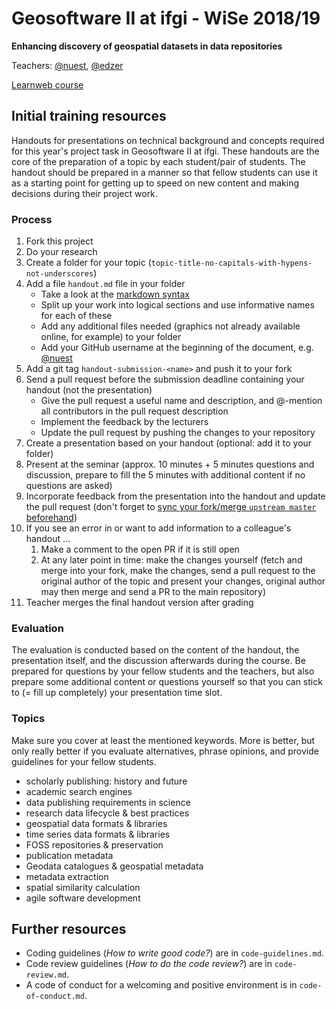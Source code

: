 # Geosoftware II at ifgi - WiSe 2018/19

**Enhancing discovery of geospatial datasets in data repositories**

Teachers: [@nuest](https://github.com/nuest/), [@edzer](http://github.com/edzer/)

[Learnweb course](https://xsso.uni-muenster.de/LearnWeb/learnweb2/course/view.php?id=33123)

## Initial training resources

Handouts for presentations on technical background and concepts required for this year's project task in Geosoftware II at ifgi.
These handouts are the core of the preparation of a topic by each student/pair of students.
The handout should be prepared in a manner so that fellow students can use it as a starting point for getting up to speed on new content and making decisions during their project work.

### Process

1. Fork this project
1. Do your research
1. Create a folder for your topic (`topic-title-no-capitals-with-hypens-not-underscores`)
1. Add a file `handout.md` file in your folder
    * Take a look at the [markdown syntax](https://guides.github.com/features/mastering-markdown/)
    * Split up your work into logical sections and use informative names for each of these
    * Add any additional files needed (graphics not already available online, for example) to your folder
    * Add your GitHub username at the beginning of the document, e.g. [@nuest](https://github.com/nuest/)
1. Add a git tag `handout-submission-<name>` and push it to your fork
1. Send a pull request before the submission deadline containing your handout (not the presentation)
    * Give the pull request a useful name and description, and @-mention all contributors in the pull request description
    * Implement the feedback by the lecturers
    * Update the pull request by pushing the changes to your repository
1. Create a presentation based on your handout (optional: add it to your folder)
1. Present at the seminar (approx. 10 minutes + 5 minutes questions and discussion, prepare to fill the 5 minutes with additional content if no questions are asked)
1. Incorporate feedback from the presentation into the handout and update the pull request (don't forget to [sync your fork/merge `upstream master` beforehand](https://help.github.com/articles/syncing-a-fork/))
1. If you see an error in or want to add information to a colleague's handout ...
    1. Make a comment to the open PR if it is still open
    1. At any later point in time: make the changes yourself (fetch and merge into your fork, make the changes, send a pull request to the original author of the topic and present your changes, original author may then merge and send a PR to the main repository)
1. Teacher merges the final handout version after grading

### Evaluation

The evaluation is conducted based on the content of the handout, the presentation itself, and the discussion afterwards during the course.
Be prepared for questions by your fellow students and the teachers, but also prepare some additional content or questions yourself so that you can stick to (= fill up completely) your presentation time slot.

### Topics

Make sure you cover at least the mentioned keywords.
More is better, but only really better if you evaluate alternatives, phrase opinions, and provide guidelines for your fellow students.

- scholarly publishing: history and future
- academic search engines
- data publishing requirements in science
- research data lifecycle & best practices
- geospatial data formats & libraries
- time series data formats & libraries
- FOSS repositories & preservation
- publication metadata
- Geodata catalogues & geospatial metadata
- metadata extraction
- spatial similarity calculation
- agile software development

## Further resources

* Coding guidelines (*How to write good code?*) are in `code-guidelines.md`.
* Code review guidelines (*How to do the code review?*) are in `code-review.md`.
* A code of conduct for a welcoming and positive environment is in `code-of-conduct.md`.

